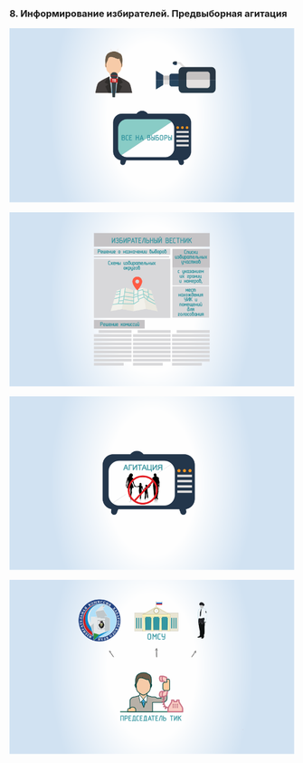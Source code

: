 ### 8. Информирование избирателей. Предвыборная агитация

![ [Урок 8.1 - Информационное обеспечение выборов. Информирование избирателей и предвыборная агитация ](#lesson-1.08.1) ](./1.08.1.svg)

![ [Урок 8.2 - Взаимодействие территориальной избирательной комиссии со средствами массовой информации при информировании избирателей в период проведения выборов ](#lesson-1.08.2) ](./1.08.2.svg)

![ [Урок 8.3 - Предвыборная агитация. Формы предвыборной агитации и сроки проведения ](#lesson-1.08.3) ](./1.08.3.svg)

![ [Урок 8.4 - Осуществление контроля за проведением предвыборной агитации ](#lesson-1.08.4) ](./1.08.4.svg)
